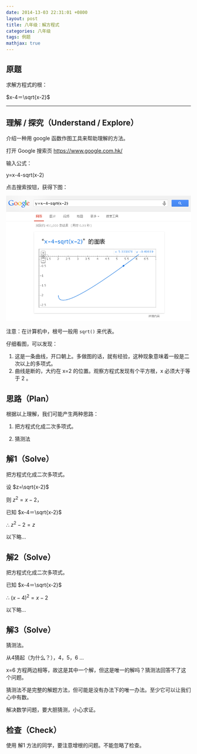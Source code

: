 ```yaml
---
date: 2014-13-03 22:31:01 +0800
layout: post
title: 八年级：解方程式
categories: 八年级
tags: 例题
mathjax: true
---
```


## 原题

求解方程式的根：

$x-4＝\sqrt{x-2}$

----

## 理解 / 探究（Understand / Explore）

介绍一种用 google 函数作图工具来帮助理解的方法。

打开 Google 搜索页 <https://www.google.com.hk/>

输入公式：

y=x-4-sqrt(x-2)

点击搜索按钮，获得下图：

![](/album/2014-03-13-L8-example.png)

注意：在计算机中，根号一般用 `sqrt()` 来代表。

仔细看图，可以发现：

1.  这是一条曲线，开口朝上。多做图的话，就有经验，这种现象意味着一般是二次以上的多项式。
2.  曲线是断的，大约在 x=2 的位置。观察方程式发现有个平方根，x 必须大于等于 2 。

## 思路（Plan）

根据以上理解，我们可能产生两种思路：

1.  把方程式化成二次多项式。

2.  猜测法

## 解1（Solve）

把方程式化成二次多项式。

设 $z=\sqrt{x-2}$

则 $z^2=x-2$，

已知 $x-4＝\sqrt{x-2}$

∴ $z^2-2=z$

以下略...

## 解2（Solve）

把方程式化成二次多项式。

已知 $x-4＝\sqrt{x-2}$

∴ $(x-4)^2=x-2$

以下略...

## 解3（Solve）

猜测法。

从4猜起（为什么？），4，5，6 ...

x=6 方程两边相等，故这是其中一个解，但这是唯一的解吗？猜测法回答不了这个问题。

猜测法不是完整的解题方法，但可能是没有办法下的唯一办法。至少它可以让我们心中有数。

解决数学问题，要大胆猜测，小心求证。

## 检查（Check）

使用 解1 方法的同学，要注意增根的问题。不能忽略了检查。
